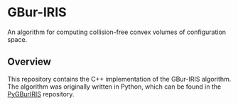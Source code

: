 # GBur-IRIS
An algorithm for computing collision-free convex volumes of configuration space.

## Overview
This repository contains the C++ implementation of the GBur-IRIS algorithm. The algorithm was originally written in Python, which can be found in the [PyGBurIRIS](https://github.com/dzenankreho/PyGBurIRIS) repository.